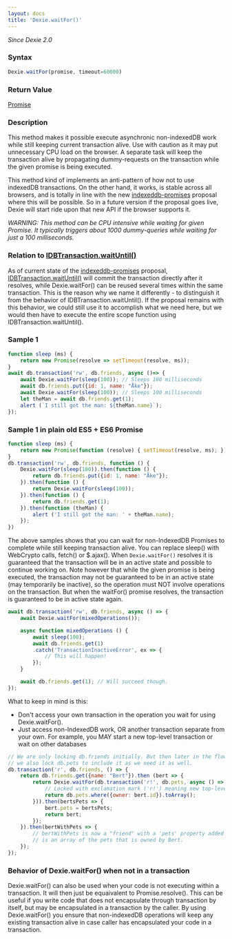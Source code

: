 ```yaml
---
layout: docs
title: 'Dexie.waitFor()'
---
```


*Since Dexie 2.0*

### Syntax

```javascript
Dexie.waitFor(promise, timeout=60000)
```

### Return Value

[Promise](/docs/Promise/Promise)

### Description

This method makes it possible execute asynchronic non-indexedDB work while still keeping current transaction alive. Use with caution as it may put unnecessary CPU load on the browser. A separate task will keep the transaction alive by propagating dummy-requests on the transaction while the given promise is being executed.

This method kind of implements an anti-pattern of how not to use indexedDB transactions. On the other hand, it works, is stable across all browsers, and is totally in line with the new [indexeddb-promises](https://github.com/inexorabletash/indexeddb-promises) proposal where this will be possible. So in a future version if the proposal goes live, Dexie will start ride upon that new API if the browser supports it.

*WARNING: This method can be CPU intensive while waiting for given Promise. It typically triggers about 1000 dummy-queries while waiting for just a 100 milliseconds.*

### Relation to [IDBTransaction.waitUntil()](https://github.com/inexorabletash/indexeddb-promises#transactions)
As of current state of the [indexeddb-promises](https://github.com/inexorabletash/indexeddb-promises) proposal, [IDBTransaction.waitUntil()](https://github.com/inexorabletash/indexeddb-promises#transactions) will commit the transaction directly after it resolves, while Dexie.waitFor() can be reused several times within the same transaction. This is the reason why we name it differently - to distinguish it from the behavior of IDBTransaction.waitUntil(). If the proposal remains with this behavior, we could still use it to accomplish what we need here, but we would then have to execute the entire scope function using IDBTransaction.waitUntil().

### Sample 1

```javascript
function sleep (ms) {
    return new Promise(resolve => setTimeout(resolve, ms));
}
await db.transaction('rw', db.friends, async ()=> {
    await Dexie.waitFor(sleep(100)); // Sleeps 100 milliseconds
    await db.friends.put({id: 1, name: "Åke"});
    await Dexie.waitFor(sleep(100)); // Sleeps 100 milliseconds
    let theMan = await db.friends.get(1);
    alert (`I still got the man: ${theMan.name}`);
});
```

### Sample 1 in plain old ES5 + ES6 Promise

```javascript
function sleep (ms) {
    return new Promise(function (resolve) { setTimeout(resolve, ms); });
}
db.transaction('rw', db.friends, function () {
    Dexie.waitFor(sleep(100)).then(function () { 
        return db.friends.put({id: 1, name: "Åke"});
    }).then(function () {
        return Dexie.waitFor(sleep(100));
    }).then(function () {
        return db.friends.get(1);
    }).then(function (theMan) {
        alert ('I still got the man: ' + theMan.name);
    });
})
```

The above samples shows that you can wait for non-IndexedDB Promises to complete while still keeping transaction alive. You can replace sleep() with WebCrypto calls, fetch() or $.ajax(). When `Dexie.waitFor()` resolves it is guaranteed that the transaction will be in an active state and possible to continue working on. Note however that while the given promise is being executed, the transaction may not be guaranteed to be in an active state (may temporarily be inactive), so the operation must NOT involve operations on the transaction. But when the waitFor() promise resolves, the transaction is guaranteed to be in active state again.

```javascript
await db.transaction('rw', db.friends, async () => {
    await Dexie.waitFor(mixedOperations());

    async function mixedOperations () {
        await sleep(100);
        await db.friends.get(1)
        .catch('TransactionInactiveError', ex => {
            // This will happen!
        });
    }

    await db.friends.get(1); // Will succeed though.
});
```

What to keep in mind is this:

* Don't access your own transaction in the operation you wait for using Dexie.waitFor().
* Just access non-IndexedDB work, OR another transaction separate from your own. For example, you MAY start a new top-level transaction or wait on other databases

```javascript
// We are only locking db.friends initially. But then later in the flow,
// we also lock db.pets to include it as we need it as well.
db.transaction('r', db.friends, () => {
    return db.friends.get({name: "Bert"}).then (bert => {
        return Dexie.waitFor(db.transaction('r!', db.pets, async () => {
            // Locked with exclamation mark ('r!') meaning new top-level transaction.
            return db.pets.where({owner: bert.id}).toArray();
        })).then(bertsPets => {
            bert.pets = bertsPets;
            return bert;
        });
    }).then(bertWithPets => {
        // bertWithPets is now a "friend" with a 'pets' property added to it, that
        // is an array of the pets that is owned by Bert.
    });
});
```

### Behavior of Dexie.waitFor() when not in a transaction

Dexie.waitFor() can also be used when your code is not executing within a transaction. It will then just be equaivalent to Promise.resolve(). This can be useful if you write code that does not encapsulate through transaction by itself, but may be encapsulated in a transaction by the caller. By using Dexie.waitFor() you ensure that non-indexedDB operations will keep any existing transaction alive in case caller has encapsulated your code in a transaction.

